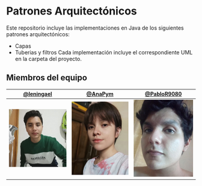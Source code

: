# Patrones Arquitectónicos
Este repositorio incluye las implementaciones en Java de los siguientes patrones arquitectónicos:  
- Capas
- Tuberias y filtros
Cada implementación incluye el correspondiente UML en la carpeta del proyecto.
## Miembros del equipo
|[@leningael](https://github.com/leningael)| [@AnaPym](https://github.com/AnaPym) | [@PabloR9080](https://github.com/PabloR9080)|
|--|--|--|
|<img src="/miembros-equipo/foto-lenin.jpg" width="180"> | <img src="/miembros-equipo/foto-ana.jpg" width="180"> | <img src="/miembros-equipo/foto-pablo.jpg" width="180">|
